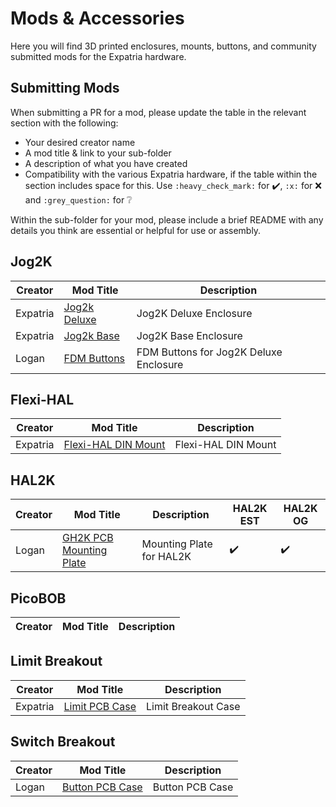# Mods & Accessories
Here you will find 3D printed enclosures, mounts, buttons, and community submitted mods for the Expatria hardware.

## Submitting Mods
When submitting a PR for a mod, please update the table in the relevant section with the following:
- Your desired creator name
- A mod title & link to your sub-folder
- A description of what you have created
- Compatibility with the various Expatria hardware, if the table within the section includes space for this. Use `:heavy_check_mark:` for :heavy_check_mark:, `:x:` for :x: and `:grey_question:` for :grey_question:

Within the sub-folder for your mod, please include a brief README with any details you think are essential or helpful for use or assembly. 



## Jog2K

| Creator | Mod Title | Description | 
| --- | --- | --- |
| Expatria | [Jog2k Deluxe](./Expatria/Jog2K_Deluxe) | Jog2K Deluxe Enclosure |
| Expatria | [Jog2k Base](./Expatria/Jog2K_Base) | Jog2K Base Enclosure |
| Logan | [FDM Buttons](./Community_Submissions/FDM_Buttons) | FDM Buttons for Jog2K Deluxe Enclosure |


## Flexi-HAL

| Creator | Mod Title | Description | 
| --- | --- | --- |
| Expatria | [Flexi-HAL DIN Mount](./Expatria/Flexi-HAL_DIN_Mount) | Flexi-HAL DIN Mount |


## HAL2K

| Creator | Mod Title | Description |  HAL2K EST | HAL2K OG|
| --- | --- | --- | --- | --- |
| Logan | [GH2K PCB Mounting Plate](./Community_Submissions/GH2K_PCB_Mounting_Plate) | Mounting Plate for HAL2K | :heavy_check_mark: | :heavy_check_mark: |


## PicoBOB

| Creator | Mod Title | Description | 
| --- | --- | --- |


## Limit Breakout

| Creator | Mod Title | Description | 
| --- | --- | --- |
| Expatria | [Limit PCB Case](./Expatria/Limit_PCB_Case) | Limit Breakout Case |


## Switch Breakout

| Creator | Mod Title | Description | 
| --- | --- | --- |
| Logan | [Button PCB Case](./Community_Submissions/Button_PCB_Case) | Button PCB Case |

